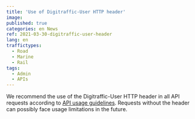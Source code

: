 ```yaml
---
title: 'Use of Digitraffic-User HTTP header'
image:
published: true
categories: en News
ref: 2021-03-30-digitraffic-user-header
lang: en
traffictypes:
  - Road
  - Marine
  - Rail
tags:
  - Admin
  - APIs
---
```


We recommend the use of the Digitraffic-User HTTP header in all API requests according to [API usage guidelines](https://www.digitraffic.fi/en/instructions/#digitraffic-user).
Requests without the header can possibly face usage limitations in the future.
